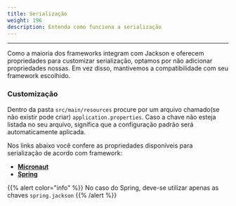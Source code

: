 ```yaml
---
title: Serialização
weight: 196
description: Entenda como funciona a serialização
---
```


---

Como a maioria dos frameworks integram com Jackson e oferecem propriedades para customizar serialização, optamos por não adicionar propriedades nossas. Em vez disso, mantivemos a compatibilidade com seu framework escolhido.

### Customização

Dentro da pasta `src/main/resources` procure por um arquivo chamado\(se não existir pode criar\) `application.properties`. Caso a chave não esteja listada no seu arquivo, significa que a configuração padrão será automaticamente aplicada.

Nos links abaixo você confere as propriedades disponíveis para serialização de acordo com framework:

- [**Micronaut**](https://docs.micronaut.io/latest/guide/index.html#_jackson_configuration)
- [**Spring**](https://docs.spring.io/spring-boot/pt/current/reference/html/appendix-application-properties.html#json-properties)**​**

{{% alert color="info" %}}
No caso do Spring, deve-se utilizar apenas as chaves `spring.jackson`
{{% /alert %}}
